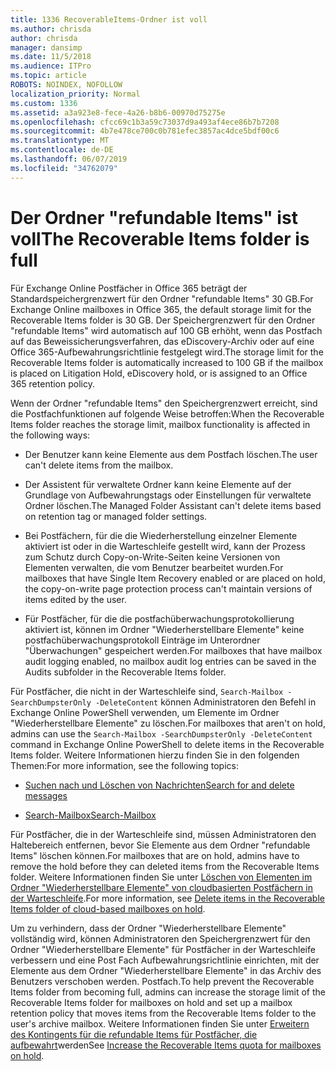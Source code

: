 ```yaml
---
title: 1336 RecoverableItems-Ordner ist voll
ms.author: chrisda
author: chrisda
manager: dansimp
ms.date: 11/5/2018
ms.audience: ITPro
ms.topic: article
ROBOTS: NOINDEX, NOFOLLOW
localization_priority: Normal
ms.custom: 1336
ms.assetid: a3a923e8-fece-4a26-b8b6-00970d75275e
ms.openlocfilehash: cfcc69c1b3a59c73037d9a493af4ece86b7b7208
ms.sourcegitcommit: 4b7e478ce700c0b781efec3857ac4dce5bdf00c6
ms.translationtype: MT
ms.contentlocale: de-DE
ms.lasthandoff: 06/07/2019
ms.locfileid: "34762079"
---
```

# <a name="the-recoverable-items-folder-is-full"></a><span data-ttu-id="52aba-102">Der Ordner "refundable Items" ist voll</span><span class="sxs-lookup"><span data-stu-id="52aba-102">The Recoverable Items folder is full</span></span>

<span data-ttu-id="52aba-103">Für Exchange Online Postfächer in Office 365 beträgt der Standardspeichergrenzwert für den Ordner "refundable Items" 30 GB.</span><span class="sxs-lookup"><span data-stu-id="52aba-103">For Exchange Online mailboxes in Office 365, the default storage limit for the Recoverable Items folder is 30 GB.</span></span> <span data-ttu-id="52aba-104">Der Speichergrenzwert für den Ordner "refundable Items" wird automatisch auf 100 GB erhöht, wenn das Postfach auf das Beweissicherungsverfahren, das eDiscovery-Archiv oder auf eine Office 365-Aufbewahrungsrichtlinie festgelegt wird.</span><span class="sxs-lookup"><span data-stu-id="52aba-104">The storage limit for the Recoverable Items folder is automatically increased to 100 GB if the mailbox is placed on Litigation Hold, eDiscovery hold, or is assigned to an Office 365 retention policy.</span></span>

<span data-ttu-id="52aba-105">Wenn der Ordner "refundable Items" den Speichergrenzwert erreicht, sind die Postfachfunktionen auf folgende Weise betroffen:</span><span class="sxs-lookup"><span data-stu-id="52aba-105">When the Recoverable Items folder reaches the storage limit, mailbox functionality is affected in the following ways:</span></span>

- <span data-ttu-id="52aba-106">Der Benutzer kann keine Elemente aus dem Postfach löschen.</span><span class="sxs-lookup"><span data-stu-id="52aba-106">The user can't delete items from the mailbox.</span></span>

- <span data-ttu-id="52aba-107">Der Assistent für verwaltete Ordner kann keine Elemente auf der Grundlage von Aufbewahrungstags oder Einstellungen für verwaltete Ordner löschen.</span><span class="sxs-lookup"><span data-stu-id="52aba-107">The Managed Folder Assistant can't delete items based on retention tag or managed folder settings.</span></span>

- <span data-ttu-id="52aba-108">Bei Postfächern, für die die Wiederherstellung einzelner Elemente aktiviert ist oder in die Warteschleife gestellt wird, kann der Prozess zum Schutz durch Copy-on-Write-Seiten keine Versionen von Elementen verwalten, die vom Benutzer bearbeitet wurden.</span><span class="sxs-lookup"><span data-stu-id="52aba-108">For mailboxes that have Single Item Recovery enabled or are placed on hold, the copy-on-write page protection process can't maintain versions of items edited by the user.</span></span>

- <span data-ttu-id="52aba-109">Für Postfächer, für die die postfachüberwachungsprotokollierung aktiviert ist, können im Ordner "Wiederherstellbare Elemente" keine postfachüberwachungsprotokoll Einträge im Unterordner "Überwachungen" gespeichert werden.</span><span class="sxs-lookup"><span data-stu-id="52aba-109">For mailboxes that have mailbox audit logging enabled, no mailbox audit log entries can be saved in the Audits subfolder in the Recoverable Items folder.</span></span>

<span data-ttu-id="52aba-110">Für Postfächer, die nicht in der Warteschleife sind, `Search-Mailbox -SearchDumpsterOnly -DeleteContent` können Administratoren den Befehl in Exchange Online PowerShell verwenden, um Elemente im Ordner "Wiederherstellbare Elemente" zu löschen.</span><span class="sxs-lookup"><span data-stu-id="52aba-110">For mailboxes that aren't on hold, admins can use the `Search-Mailbox -SearchDumpsterOnly -DeleteContent` command in Exchange Online PowerShell to delete items in the Recoverable Items folder.</span></span> <span data-ttu-id="52aba-111">Weitere Informationen hierzu finden Sie in den folgenden Themen:</span><span class="sxs-lookup"><span data-stu-id="52aba-111">For more information, see the following topics:</span></span> 

- [<span data-ttu-id="52aba-112">Suchen nach und Löschen von Nachrichten</span><span class="sxs-lookup"><span data-stu-id="52aba-112">Search for and delete messages</span></span>](https://docs.microsoft.com/office365/securitycompliance/search-for-and-delete-messagesadmin-help)

- [<span data-ttu-id="52aba-113">Search-Mailbox</span><span class="sxs-lookup"><span data-stu-id="52aba-113">Search-Mailbox</span></span>](https://docs.microsoft.com/powershell/module/exchange/mailboxes/Search-Mailbox)

<span data-ttu-id="52aba-114">Für Postfächer, die in der Warteschleife sind, müssen Administratoren den Haltebereich entfernen, bevor Sie Elemente aus dem Ordner "refundable Items" löschen können.</span><span class="sxs-lookup"><span data-stu-id="52aba-114">For mailboxes that are on hold, admins have to remove the hold before they can deleted items from the Recoverable Items folder.</span></span> <span data-ttu-id="52aba-115">Weitere Informationen finden Sie unter [Löschen von Elementen im Ordner "Wiederherstellbare Elemente" von cloudbasierten Postfächern in der Warteschleife](https://docs.microsoft.com/office365/securitycompliance/delete-items-in-the-recoverable-items-folder-of-mailboxes-on-hold).</span><span class="sxs-lookup"><span data-stu-id="52aba-115">For more information, see [Delete items in the Recoverable Items folder of cloud-based mailboxes on hold](https://docs.microsoft.com/office365/securitycompliance/delete-items-in-the-recoverable-items-folder-of-mailboxes-on-hold).</span></span>

<span data-ttu-id="52aba-116">Um zu verhindern, dass der Ordner "Wiederherstellbare Elemente" vollständig wird, können Administratoren den Speichergrenzwert für den Ordner "Wiederherstellbare Elemente" für Postfächer in der Warteschleife verbessern und eine Post Fach Aufbewahrungsrichtlinie einrichten, mit der Elemente aus dem Ordner "Wiederherstellbare Elemente" in das Archiv des Benutzers verschoben werden. Postfach.</span><span class="sxs-lookup"><span data-stu-id="52aba-116">To help prevent the Recoverable Items folder from becoming full, admins can increase the storage limit of the Recoverable Items folder for mailboxes on hold and set up a mailbox retention policy that moves items from the Recoverable Items folder to the user's archive mailbox.</span></span> <span data-ttu-id="52aba-117">Weitere Informationen finden Sie unter [Erweitern des Kontingents für die refundable Items für Postfächer, die aufbewahrt](https://docs.microsoft.com/office365/securitycompliance/increase-the-recoverable-quota-for-mailboxes-on-hold)werden</span><span class="sxs-lookup"><span data-stu-id="52aba-117">See [Increase the Recoverable Items quota for mailboxes on hold](https://docs.microsoft.com/office365/securitycompliance/increase-the-recoverable-quota-for-mailboxes-on-hold).</span></span>
